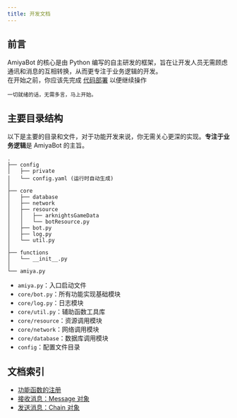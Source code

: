 ```yaml
---
title: 开发文档
---
```


## 前言

AmiyaBot 的核心是由 Python 编写的自主研发的框架，旨在让开发人员无需顾虑通讯和消息的互相转换，从而更专注于业务逻辑的开发。<br>
在开始之前，你应该先完成 [代码部署](/docs/deployByCode) 以便继续操作

    一切就绪的话，无需多言，马上开始。

## 主要目录结构

以下是主要的目录和文件，对于功能开发来说，你无需关心更深的实现。**专注于业务逻辑**是 AmiyaBot 的主旨。

``` {12,16}
.
├── config
│   ├── private
│   └── config.yaml (运行时自动生成)
│
├── core
│   ├── database
│   ├── network
│   ├── resource
│   │   ├── arknightsGameData
│   │   └── botResource.py
│   ├── bot.py
│   ├── log.py
│   └── util.py
│
├── functions
│   └── __init__.py
│
└── amiya.py
```

- `amiya.py`：入口启动文件
- `core/bot.py`：所有功能实现基础模块
- `core/log.py`：日志模块
- `core/util.py`：辅助函数工具库
- `core/resource`：资源调用模块
- `core/network`：网络调用模块
- `core/database`：数据库调用模块
- `config`：配置文件目录

## 文档索引

- [功能函数的注册](/docs/develop/funcsRegister)
- [接收消息：Message 对象](/docs/develop/messageObject)
- [发送消息：Chain 对象](/docs/develop/chainObject)
